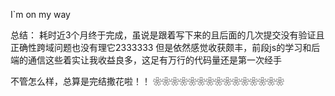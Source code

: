 I`m on my way



总结：
耗时近3个月终于完成，虽说是跟着写下来的且后面的几次提交没有验证且正确性跨域问题也没有理它2333333
但是依然感觉收获颇丰，前段js的学习和后端的通信这些着实让我收益良多，这足有万行的代码量还是第一次经手

不管怎么样，总算是完结撒花啦！！       ❀❀❀❀❀❀❀❀❀❀❀❀❀❀❀
